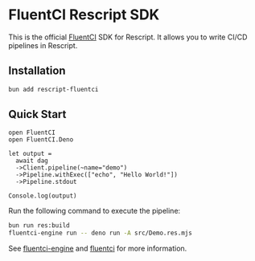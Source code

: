 # FluentCI Rescript SDK

This is the official [FluentCI](https://fluentci.io) SDK for Rescript. It allows you to write CI/CD pipelines in Rescript.

## Installation

```sh
bun add rescript-fluentci
```

## Quick Start

```rescript
open FluentCI
open FluentCI.Deno

let output =
  await dag
  ->Client.pipeline(~name="demo")
  ->Pipeline.withExec(["echo", "Hello World!"])
  ->Pipeline.stdout

Console.log(output)
```

Run the following command to execute the pipeline:

```sh
bun run res:build
fluentci-engine run -- deno run -A src/Demo.res.mjs  
```

See [fluentci-engine](https://github.com/fluentci-io/fluentci-engine) and [fluentci](https://github.com/fluentci-io/fluentci) for more information.
